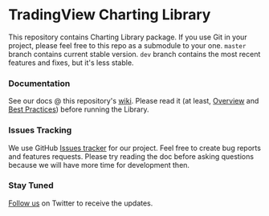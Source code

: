 # TradingView Charting Library


This repository contains Charting Library package. If you use Git in your project, please feel free to this repo as a submodule to your one. `master` branch contains current stable version. `dev` branch contains the most recent features and fixes, but it's less stable.

### Documentation
See our docs @ this repository's [wiki](https://github.com/tradingview/charting_library/wiki). Please read it (at least, [Overview](https://github.com/tradingview/charting_library/wiki) and [Best Practices](https://github.com/tradingview/charting_library/wiki/Best-practices)) before running the Library.

### Issues Tracking
We use GitHub [Issues tracker](https://github.com/tradingview/charting_library/issues) for our project. Feel free to create bug reports and features requests. Please try reading the doc before asking questions because we will have more time for development then. 

### Stay Tuned
[Follow us](https://twitter.com/intent/follow?screen_name=tv_charts) on Twitter to receive the updates.
